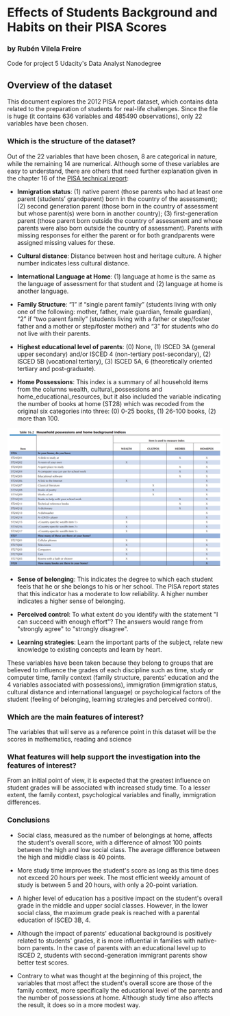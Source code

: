 # Effects of Students Background and Habits on their PISA Scores

### by Rubén Vilela Freire
Code for project 5 Udacity's Data Analyst Nanodegree

## Overview of the dataset

This document explores the 2012 PISA report dataset, which contains data related to the preparation of students for real-life challenges. Since the file is huge (it contains 636 variables and 485490 observations), only 22 variables have been chosen.

### Which is the structure of the dataset?

Out of the 22 variables that have been chosen, 8 are categorical in nature, while the remaining 14 are numerical. Although some of these variables are easy to understand, there are others that need further explanation given in the chapter 16 of the [PISA technical report](https://www.oecd.org/pisa/pisaproducts/PISA-2012-technical-report-final.pdf):

- **Inmigration status**: (1) native parent (those parents who had at least one parent (students’ grandparent) born in the country of the assessment); (2) second generation parent (those born in the country of assessment but whose parent(s) were born in another country); (3) first-generation parent (those parent born outside the country of assessment and whose parents were also born outside the country of assessment). Parents with missing responses for either the parent or for both grandparents were assigned missing values for these.


- **Cultural distance**: Distance between host and heritage culture. A higher number indicates less cultural distance.


- **International Language at Home**: (1) language at home is the same as the language of assessment for that student and (2) language at home is another language.


- **Family Structure**: “1” if “single parent family” (students living with only one of the following: mother, father, male guardian, female guardian), “2” if “two parent family” (students living with a father or step/foster father and a mother or step/foster mother) and “3” for students who do not live with their parents.

- **Highest educational level of parents**: (0) None, (1) ISCED 3A (general upper secondary) and/or ISCED 4 (non-tertiary post-secondary), (2) ISCED 5B (vocational tertiary), (3) ISCED 5A, 6 (theoretically oriented tertiary and post-graduate).


- **Home Possessions**: This index is a summary of all household items from the columns wealth, cultural_possessions and home_educational_resources, but it also included the variable indicating the number of books at home (ST28) which was recoded from the original six categories into three: (0) 0-25 books, (1) 26-100 books, (2) more than 100.

<img src="Possesions_table_report.PNG" alt="400" width="800"/>

- **Sense of belonging**: This indicates the degree to which each student feels that he or she belongs to his or her school. The PISA report states that this indicator has a moderate to low reliability. A higher number indicates a higher sense of belonging.


- **Perceived control**: To what extent do you identify with the statement "I can succeed with enough effort"? The answers would range from "strongly agree" to "strongly disagree".


- **Learning strategies**: Learn the important parts of the subject, relate new knowledge to existing concepts and learn by heart.

These variables have been taken because they belong to groups that are believed to influence the grades of each discipline such as time, study or computer time, family context (family structure, parents' education and the 4 variables associated with possessions), immigration (immigration status, cultural distance and international language) or psychological factors of the student (feeling of belonging, learning strategies and perceived control).

### Which are the main features of interest?

The variables that will serve as a reference point in this dataset will be the scores in mathematics, reading and science

### What features will help support the investigation into the features of interest?

From an initial point of view, it is expected that the greatest influence on student grades will be associated with increased study time. To a lesser extent, the family context, psychological variables and finally, immigration differences.

### Conclusions

- Social class, measured as the number of belongings at home, affects the student's overall score, with a difference of almost 100 points between the high and low social class. The average difference between the high and middle class is 40 points.

- More study time improves the student's score as long as this time does not exceed 20 hours per week. The most efficient weekly amount of study is between 5 and 20 hours, with only a 20-point variation.

- A higher level of education has a positive impact on the student's overall grade in the middle and upper social classes. However, in the lower social class, the maximum grade peak is reached with a parental education of ISCED 3B, 4. 

- Although the impact of parents' educational background is positively related to students' grades, it is more influential in families with native-born parents. In the case of parents with an educational level up to ISCED 2, students with second-generation immigrant parents show better test scores.

- Contrary to what was thought at the beginning of this project, the variables that most affect the student's overall score are those of the family context, more specifically the educational level of the parents and the number of possessions at home. Although study time also affects the result, it does so in a more modest way.
